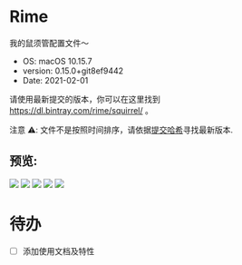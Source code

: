 # Rime

我的鼠须管配置文件～

- OS: macOS 10.15.7
- version: 0.15.0+git8ef9442
- Date: 2021-02-01

请使用最新提交的版本，你可以在这里找到 https://dl.bintray.com/rime/squirrel/ 。

注意 ⚠️: 文件不是按照时间排序，请依据[提交哈希](https://github.com/rime/squirrel/commits/master)寻找最新版本.

## 预览:

![](https://cdn.jsdelivr.net/gh/lufsx/res@0.2.4/img/rime/p1.png)
![](https://cdn.jsdelivr.net/gh/lufsx/res@0.2.4/img/rime/p2.png)
![](https://cdn.jsdelivr.net/gh/lufsx/res@0.2.4/img/rime/p3.png)
![](https://cdn.jsdelivr.net/gh/lufsx/res@0.2.4/img/rime/p4.png)
![](https://cdn.jsdelivr.net/gh/lufsx/res@0.2.4/img/rime/p5.png)

# 待办

- [ ] 添加使用文档及特性
